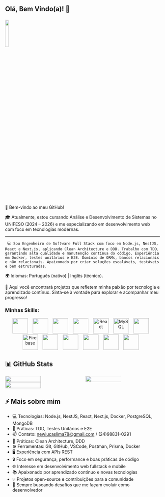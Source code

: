 ## Olá, Bem Vindo(a)! 👋

### <img src="https://komarev.com/ghpvc/?username=luckslim" width="15%"/>

👋 Bem-vindo ao meu GitHub!

🎓 Atualmente, estou cursando Análise e Desenvolvimento de Sistemas no UNIFESO (2024 – 2026) e me especializando em desenvolvimento web com foco em tecnologias modernas.

---

` 💻 Sou Engenheiro de Software Full Stack com foco em Node.js, NestJS, React e Next.js, aplicando Clean Architecture e DDD.
Trabalho com TDD, garantindo alta qualidade e manutenção contínua do código.
Experiência em Docker, testes unitários e E2E.
Domínio de ORMs, bancos relacionais e não relacionais.
Apaixonado por criar soluções escaláveis, testáveis e bem estruturadas.`

🌍 Idiomas: Português (nativo) | Inglês (técnico).

🚀 Aqui você encontrará projetos que refletem minha paixão por tecnologia e aprendizado contínuo. Sinta-se à vontade para explorar e acompanhar meu progresso!

### Minhas Skills:

<div align="center">
  <img src="https://cdn.jsdelivr.net/gh/devicons/devicon@latest/icons/nestjs/nestjs-original.svg" width="50" height="50"/>&nbsp;&nbsp;&nbsp;
  <img src="https://cdn.jsdelivr.net/gh/devicons/devicon@latest/icons/fastify/fastify-original.svg" width="50" height="50"/>&nbsp;&nbsp;&nbsp;
  <img src="https://cdn.jsdelivr.net/gh/devicons/devicon@latest/icons/nextjs/nextjs-original.svg" width="50" height="50"/>&nbsp;&nbsp;&nbsp;
  <img src="https://cdn.jsdelivr.net/gh/devicons/devicon@latest/icons/nodejs/nodejs-original-wordmark.svg" width="50" height="50"/>&nbsp;&nbsp;&nbsp;
  <img src="https://cdn.jsdelivr.net/gh/devicons/devicon/icons/react/react-original.svg" alt="React" width="50" height="50"/>&nbsp;&nbsp;&nbsp;
  <img src="https://cdn.jsdelivr.net/gh/devicons/devicon/icons/mysql/mysql-original.svg" alt="MySQL" width="50" height="50"/>&nbsp;&nbsp;&nbsp;
  <img src="https://cdn.jsdelivr.net/gh/devicons/devicon@latest/icons/reactnative/reactnative-original-wordmark.svg" width="50" height="50" />&nbsp;&nbsp;&nbsp;
  <img src="https://cdn.jsdelivr.net/gh/devicons/devicon/icons/firebase/firebase-original.svg" alt="Firebase" width="50" height="50"/>&nbsp;&nbsp;&nbsp;
  <img src="https://cdn.jsdelivr.net/gh/devicons/devicon@latest/icons/amazonwebservices/amazonwebservices-original-wordmark.svg" width="50" height="50" />&nbsp;&nbsp;&nbsp;
  <img src="https://cdn.jsdelivr.net/gh/devicons/devicon@latest/icons/prisma/prisma-original.svg" width="50" height="50"/>&nbsp;&nbsp;&nbsp;
  <img src="https://cdn.jsdelivr.net/gh/devicons/devicon@latest/icons/docker/docker-original-wordmark.svg" width="50" height="50" />&nbsp;&nbsp;&nbsp;
  <img src="https://cdn.jsdelivr.net/gh/devicons/devicon@latest/icons/vitejs/vitejs-original.svg" width="50" height="50" />&nbsp;&nbsp;&nbsp;
  <img src="https://cdn.jsdelivr.net/gh/devicons/devicon@latest/icons/vitest/vitest-original.svg"  width="50" height="50"/>&nbsp;&nbsp;&nbsp;
</div>

## 📊 GitHub Stats

<div style="display: flex; gap: 20px; flex-wrap: wrap;">
  <img src="https://github-readme-stats.vercel.app/api?username=luckslim&show_icons=true&theme=dark" width="48%"/>
  <img src="https://github-readme-stats.vercel.app/api/top-langs/?username=luckslim&layout=compact&theme=dark" width="48%"/>
</div>
<div style="display: flex; gap: 20px; flex-wrap: wrap;">
  <img src="https://github-readme-streak-stats.herokuapp.com/?user=luckslim&theme=dark" width="48%"/>

</div>

## ⚡ Mais sobre mim

- 💻 Tecnologias: Node.js, NestJS, React, Next.js, Docker, PostgreSQL, MongoDB
- 🧪 Práticas: TDD, Testes Unitários e E2E
- 📫 Contato: newlucaslima78@gmail.com / (24)98831-0291
- 🌱 Práticas: Clean Architecture, DDD
- ⚙️ Ferramentas: Git, GitHub, VSCode, Postman, Prisma, Docker
- 🖥️ Experiência com APIs REST
- 🔒 Foco em segurança, performance e boas práticas de código
- 🌐 Interesse em desenvolvimento web fullstack e mobile
- 📚 Apaixonado por aprendizado contínuo e novas tecnologias
- 💡 Projetos open-source e contribuições para a comunidade
- 🚀 Sempre buscando desafios que me façam evoluir como desenvolvedor

